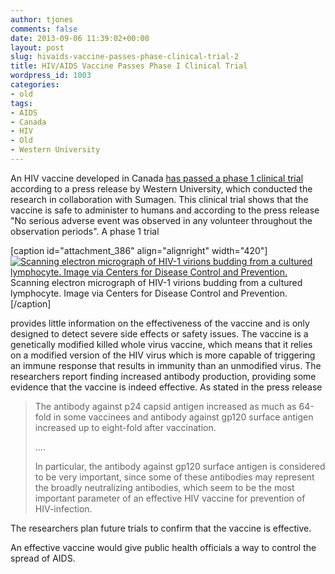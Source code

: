 ```yaml
---
author: tjones
comments: false
date: 2013-09-06 11:39:02+00:00
layout: post
slug: hivaids-vaccine-passes-phase-clinical-trial-2
title: HIV/AIDS Vaccine Passes Phase I Clinical Trial
wordpress_id: 1003
categories:
- old
tags:
- AIDS
- Canada
- HIV
- Old
- Western University
---
```


An HIV vaccine developed in Canada [has passed a phase 1 clinical trial](http://web.archive.org/web/20130905155703/http://communications.uwo.ca:80/media/releases/2013/September/no_adverse_effects_in_volunteers_following_phase_i_clinical_trial_of_sumagen_aids_vaccine.html) according to a press release by Western University, which conducted the research in collaboration with Sumagen. This clinical trial shows that the vaccine is safe to administer to humans and according to the press release "No serious adverse event was observed in any volunteer throughout the observation periods". A phase 1 trial

[caption id="attachment_386" align="alignright" width="420"][![Scanning electron micrograph of HIV-1 virions budding from a cultured lymphocyte. Image via Centers for Disease Control and Prevention.](http://web.archive.org/web/20130908154233/https://theojones.name/wp-content/uploads/2013/09/10000_lores.jpg)](http://phil.cdc.gov/phil/details.asp?pid=10000) Scanning electron micrograph of HIV-1 virions budding from a cultured lymphocyte. Image via Centers for Disease Control and Prevention.[/caption]

provides little information on the effectiveness of the vaccine and is only designed to detect severe side effects or safety issues. <!-- more -->The vaccine is a genetically modified killed whole virus vaccine, which means that it relies on a modified version of the HIV virus which is more capable of triggering an immune response that results in immunity than an unmodified virus. The researchers report finding increased antibody production, providing some evidence that the vaccine is indeed effective. As stated in the press release



<blockquote>The antibody against p24 capsid antigen increased as much as 64-fold in some vaccinees and antibody against gp120 surface antigen increased up to eight-fold after vaccination.

....

In particular, the antibody against gp120 surface antigen is considered to be very important, since some of these antibodies may represent the broadly neutralizing antibodies, which seem to be the most important parameter of an effective HIV vaccine for prevention of HIV-infection.</blockquote>



The researchers plan future trials to confirm that the vaccine is effective.

An effective vaccine would give public health officials a way to control the spread of AIDS.
